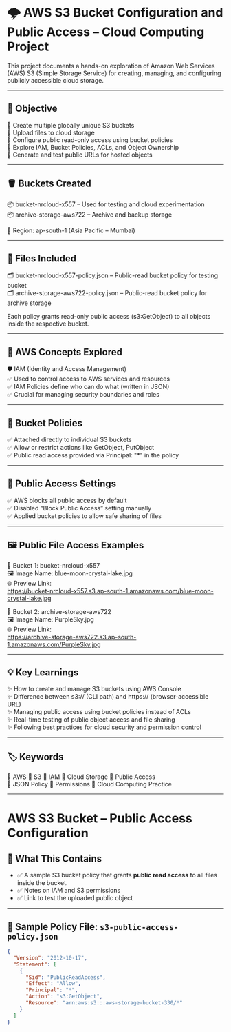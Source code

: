 # 🌩️ AWS S3 Bucket Configuration and Public Access – Cloud Computing Project

This project documents a hands-on exploration of Amazon Web Services (AWS) S3 (Simple Storage Service) for creating, managing, and configuring publicly accessible cloud storage.

---

## 🎯 Objective

🔹 Create multiple globally unique S3 buckets  
🔹 Upload files to cloud storage  
🔹 Configure public read-only access using bucket policies  
🔹 Explore IAM, Bucket Policies, ACLs, and Object Ownership  
🔹 Generate and test public URLs for hosted objects

---

## 🪣 Buckets Created

📦 bucket-nrcloud-x557 – Used for testing and cloud experimentation  
📦 archive-storage-aws722 – Archive and backup storage  

📍 Region: ap-south-1 (Asia Pacific – Mumbai)

---

## 📂 Files Included

🗂️ bucket-nrcloud-x557-policy.json – Public-read bucket policy for testing bucket  
🗂️ archive-storage-aws722-policy.json – Public-read bucket policy for archive storage  

Each policy grants read-only public access (s3:GetObject) to all objects inside the respective bucket.

---

## 🔐 AWS Concepts Explored

🛡️ IAM (Identity and Access Management)  
✅ Used to control access to AWS services and resources  
✅ IAM Policies define who can do what (written in JSON)  
✅ Crucial for managing security boundaries and roles

---

## 📜 Bucket Policies

✅ Attached directly to individual S3 buckets  
✅ Allow or restrict actions like GetObject, PutObject  
✅ Public read access provided via Principal: "*" in the policy

---

## 🚫 Public Access Settings

✅ AWS blocks all public access by default  
✅ Disabled “Block Public Access” setting manually  
✅ Applied bucket policies to allow safe sharing of files

---

## 🖼️ Public File Access Examples

📁 Bucket 1: bucket-nrcloud-x557  
🖼️ Image Name: blue-moon-crystal-lake.jpg  
🌐 Preview Link:  
https://bucket-nrcloud-x557.s3.ap-south-1.amazonaws.com/blue-moon-crystal-lake.jpg



📁 Bucket 2: archive-storage-aws722  
🖼️ Image Name: PurpleSky.jpg  
🌐 Preview Link:  
https://archive-storage-aws722.s3.ap-south-1.amazonaws.com/PurpleSky.jpg

---

## 💡 Key Learnings

✨ How to create and manage S3 buckets using AWS Console  
✨ Difference between s3:// (CLI path) and https:// (browser-accessible URL)  
✨ Managing public access using bucket policies instead of ACLs  
✨ Real-time testing of public object access and file sharing  
✨ Following best practices for cloud security and permission control

---

## 🏷️ Keywords

🔸 AWS   🔸 S3   🔸 IAM   🔸 Cloud Storage   🔸 Public Access  
🔸 JSON Policy   🔸 Permissions   🔸 Cloud Computing Practice

---

# AWS S3 Bucket – Public Access Configuration

## 🔧 What This Contains

- ✅ A sample S3 bucket policy that grants **public read access** to all files inside the bucket.
- ✅ Notes on IAM and S3 permissions
- ✅ Link to test the uploaded public object

---

## 📄 Sample Policy File: `s3-public-access-policy.json`

```json
{
  "Version": "2012-10-17",
  "Statement": [
    {
      "Sid": "PublicReadAccess",
      "Effect": "Allow",
      "Principal": "*",
      "Action": "s3:GetObject",
      "Resource": "arn:aws:s3:::aws-storage-bucket-330/*"
    }
  ]
}

